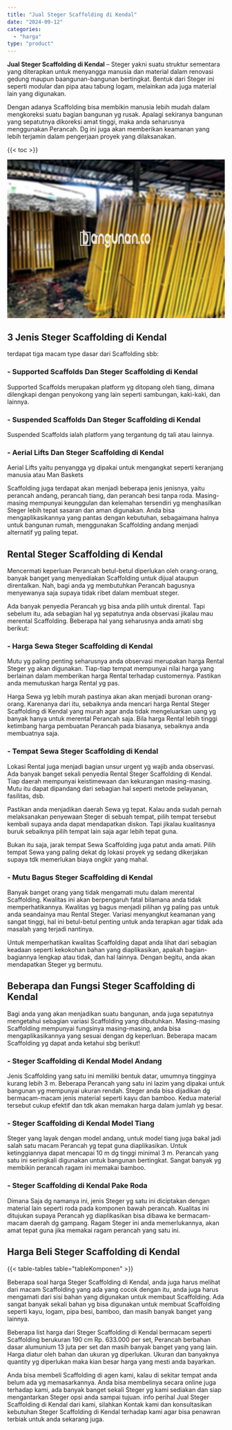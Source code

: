 ```yaml
---
title: "Jual Steger Scaffolding di Kendal"
date: "2024-09-12"
categories: 
  - "harga"
type: "product"
---
```


**Jual Steger Scaffolding di Kendal** – Steger yakni suatu struktur sementara yang diterapkan untuk menyangga manusia dan material dalam renovasi gedung maupun baangunan-bangunan bertingkat. Bentuk dari Steger ini seperti modular dan pipa atau tabung logam, melainkan ada juga material lain yang digunakan.

Dengan adanya Scaffolding bisa membikin manusia lebih mudah dalam mengkoreksi suatu bagian bangunan yg rusak. Apalagi sekiranya bangunan yang sepatutnya dikoreksi amat tinggi, maka anda seharusnya menggunakan Perancah. Dg ini juga akan memberikan keamanan yang lebih terjamin dalam pengerjaan proyek yang dilaksanakan.

{{< toc >}}

![Jual Steger Scaffolding di Kendal](/images/sewa-scaffolding-steger-11.png)

## 3 Jenis Steger Scaffolding di Kendal

terdapat tiga macam type dasar dari Scaffolding sbb:

### \- Supported Scaffolds Dan Steger Scaffolding di Kendal

Supported Scaffolds merupakan platform yg ditopang oleh tiang, dimana dilengkapi dengan penyokong yang lain seperti sambungan, kaki-kaki, dan lainnya.

### \- Suspended Scaffolds Dan Steger Scaffolding di Kendal

Suspended Scaffolds ialah platform yang tergantung dg tali atau lainnya.

### \- Aerial Lifts Dan Steger Scaffolding di Kendal

Aerial Lifts yaitu penyangga yg dipakai untuk mengangkat seperti keranjang manusia atau Man Baskets

Scaffolding juga terdapat akan menjadi beberapa jenis jenisnya, yaitu perancah andang, perancah tiang, dan perancah besi tanpa roda. Masing-masing mempunyai keunggulan dan kelemahan tersendiri yg menghasilkan Steger lebih tepat sasaran dan aman digunakan. Anda bisa mengaplikasikannya yang pantas dengan kebutuhan, sebagaimana halnya untuk bangunan rumah, menggunakan Scaffolding andang menjadi alternatif yg paling tepat.

## Rental Steger Scaffolding di Kendal

Mencermati keperluan Perancah betul-betul diperlukan oleh orang-orang, banyak banget yang menyediakan Scaffolding untuk dijual ataupun direntalkan. Nah, bagi anda yg membutuhkan Perancah bagusnya menyewanya saja supaya tidak ribet dalam membuat steger.

Ada banyak penyedia Perancah yg bisa anda pilih untuk dirental. Tapi sebelum itu, ada sebagian hal yg sepatutnya anda observasi jikalau mau merental Scaffolding. Beberapa hal yang seharusnya anda amati sbg berikut:

### \- Harga Sewa Steger Scaffolding di Kendal

Mutu yg paling penting seharusnya anda observasi merupakan harga Rental Steger yg akan digunakan. Tiap-tiap tempat mempunyai nilai harga yang berlainan dalam memberikan harga Rental terhadap customernya. Pastikan anda memutuskan harga Rental yg pas.

Harga Sewa yg lebih murah pastinya akan akan menjadi buronan orang-orang. Karenanya dari itu, sebaiknya anda mencari harga Rental Steger Scaffolding di Kendal yang murah agar anda tidak mengeluarkan uang yg banyak hanya untuk merental Perancah saja. Bila harga Rental lebih tinggi ketimbang harga pembuatan Perancah pada biasanya, sebaiknya anda membuatnya saja.

### \- Tempat Sewa Steger Scaffolding di Kendal

Lokasi Rental juga menjadi bagian unsur urgent yg wajib anda observasi. Ada banyak banget sekali penyedia Rental Steger Scaffolding di Kendal. Tiap daerah mempunyai keistimewaan dan kekurangan masing-masing. Mutu itu dapat dipandang dari sebagian hal seperti metode pelayanan, fasilitas, dsb.

Pastikan anda menjadikan daerah Sewa yg tepat. Kalau anda sudah pernah melaksanakan penyewaan Steger di sebuah tempat, pilih tempat tersebut kembali supaya anda dapat mendapatkan diskon. Tapi jikalau kualitasnya buruk sebaiknya pilih tempat lain saja agar lebih tepat guna.

Bukan itu saja, jarak tempat Sewa Scaffolding juga patut anda amati. Pilih tempat Sewa yang paling dekat dg lokasi proyek yg sedang dikerjakan supaya tdk memerlukan biaya ongkir yang mahal.

### \- Mutu Bagus Steger Scaffolding di Kendal

Banyak banget orang yang tidak mengamati mutu dalam merental Scaffolding. Kwalitas ini akan berpengaruh fatal bilamana anda tidak memperhatikannya. Kwalitas yg bagus menjadi pilihan yg paling pas untuk anda seandainya mau Rental Steger. Variasi menyangkut keamanan yang sangat tinggi, hal ini betul-betul penting untuk anda terapkan agar tidak ada masalah yang terjadi nantinya.

Untuk memperhatikan kwalitas Scaffolding dapat anda lihat dari sebagian keadaan seperti kekokohan bahan yang diaplikasikan, apakah bagian-bagiannya lengkap atau tidak, dan hal lainnya. Dengan begitu, anda akan mendapatkan Steger yg bermutu.

## Beberapa dan Fungsi Steger Scaffolding di Kendal

Bagi anda yang akan menjadikan suatu bangunan, anda juga sepatutnya mengetahui sebagian variasi Scaffolding yang dibutuhkan. Masing-masing Scaffolding mempunyai fungsinya masing-masing, anda bisa mengaplikasikannya yang sesuai dengan dg keperluan. Beberapa macam Scaffolding yg dapat anda ketahui sbg berikut!

### \- Steger Scaffolding di Kendal Model Andang

Jenis Scaffolding yang satu ini memiliki bentuk datar, umumnya tingginya kurang lebih 3 m. Beberapa Perancah yang satu ini lazim yang dipakai untuk bangunan yg mempunyai ukuran rendah. Steger anda bisa dijadikan dg bermacam-macam jenis material seperti kayu dan bamboo. Kedua material tersebut cukup efektif dan tdk akan memakan harga dalam jumlah yg besar.

### \- Steger Scaffolding di Kendal Model Tiang

Steger yang layak dengan model andang, untuk model tiang juga bakal jadi salah satu macam Perancah yg tepat guna diaplikasikan. Untuk ketinggiannya dapat mencapai 10 m dg tinggi minimal 3 m. Perancah yang satu ini seringkali digunakan untuk bangunan bertingkat. Sangat banyak yg membikin perancah ragam ini memakai bamboo.

### \- Steger Scaffolding di Kendal Pake Roda

Dimana Saja dg namanya ini, jenis Steger yg satu ini diciptakan dengan material lain seperti roda pada komponen bawah perancah. Kualitas ini ditujukan supaya Perancah yg diaplikasikan bisa dibawa ke bermacam-macam daerah dg gampang. Ragam Steger ini anda memerlukannya, akan amat tepat guna jika memakai ragam perancah yang satu ini.

## Harga Beli Steger Scaffolding di Kendal

{{< table-tables table="tableKomponen" >}}

Beberapa soal harga Steger Scaffolding di Kendal, anda juga harus melihat dari macam Scaffolding yang ada yang cocok dengan itu, anda juga harus mengamati dari sisi bahan yang digunakan untuk membaut Scaffolding. Ada sangat banyak sekali bahan yg bisa digunakan untuk membuat Scaffolding seperti kayu, logam, pipa besi, bamboo, dan masih banyak banget yang lainnya.

Beberapa list harga dari Steger Scaffolding di Kendal bermacam seperti Scaffolding berukuran 190 cm Rp. 633.000 per set, Perancah berbahan dasar alumunium 13 juta per set dan masih banyak banget yang yang lain. Harga diatur oleh bahan dan ukuran yg diperlukan. Ukuran dan banyaknya quantity yg diperlukan maka kian besar harga yang mesti anda bayarkan.

Anda bisa membeli Scaffolding di agen kami, kalau di sekitar tempat anda belum ada yg memasarkannya. Anda bisa membelinya secara online juga terhadap kami, ada banyak banget sekali Steger yg kami sediakan dan siap mengantarkan Steger opsi anda sampai tujuan. info perihal Jual Steger Scaffolding di Kendal dari kami, silahkan Kontak kami dan konsultasikan kebutuhan Steger Scaffolding di Kendal terhadap kami agar bisa penawran terbiak untuk anda sekarang juga.
